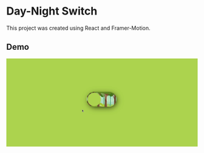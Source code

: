 # Day-Night Switch

This project was created using React and Framer-Motion.

## Demo


![](https://github.com/Presho99/day-night-switch/blob/master/day-night-switch.gif)




